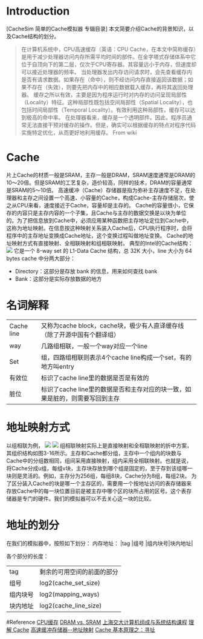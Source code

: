 # Introduction
[CacheSim 简单的Cache模拟器 专辑目录]
本文简要介绍Cache的背景知识，以及Cache结构的划分。

>在计算机系统中，CPU高速缓存（英语：CPU Cache，在本文中简称缓存）是用于减少处理器访问内存所需平均时间的部件。在金字塔式存储体系中它位于自顶向下的第二层，仅次于CPU寄存器。其容量远小于内存，但速度却可以接近处理器的频率。
当处理器发出内存访问请求时，会先查看缓存内是否有请求数据。如果存在（命中），则不经访问内存直接返回该数据；如果不存在（失效），则要先把内存中的相应数据载入缓存，再将其返回处理器。
缓存之所以有效，主要是因为程序运行时对内存的访问呈现局部性（Locality）特征。这种局部性既包括空间局部性（Spatial Locality），也包括时间局部性（Temporal Locality）。有效利用这种局部性，缓存可以达到极高的命中率。
在处理器看来，缓存是一个透明部件。因此，程序员通常无法直接干预对缓存的操作。但是，确实可以根据缓存的特点对程序代码实施特定优化，从而更好地利用缓存。
From wiki

# Cache
片上Cache的材质一般是SRAM，主存一般是DRAM，SRAM速度通常是DRAM的10～20倍。但是SRAM的工艺复杂，造价较高，同样的技术，DRAM的容量通常是SRAM的5～10倍。
高速缓冲（Cache）存储器是指为弥补主存速度不足，在处理器和主存之间设置一个高速、小容量的Cache，构成Cache-主存存储层次，使之从CPU来看，速度接近于Cache，容量却是主存的。
Cache的容量很小，它保存的内容只是主存内容的一个子集，且Cache与主存的数据交换是以块为单位的。为了把信息放到Cache中，必须应用某种函数把主存地址定位到Cache中，这称为地址映射。在信息按这种映射关系装入Cache后，CPU执行程序时，会将程序中的主存地址变换成Cache地址，这个变换过程叫做地址变换。
Cache的地址映射方式有直接映射、全相联映射和组相联映射。
典型的Intel的Cache结构：
![](http://www.mouseos.com/images/intel_cache.png)
它是一个 8-way set 的 L1-Data Cache 结构，总 32K 大小，line 大小为 64 bytes
cache 中分两大部分：

+ Directory：这部分是存放 bank 的信息，用来如何查找 bank
+ Bank：这部分是实际存放数据的地方

# 名词解释
|||
|-|-|
|Cache line|又称为cache block，cache块，极少有人直译缓存线（除了开源中国有个翻译组）|
|way|几路组相联，一般一个way对应一个line|
|Set|组，四路组相联则表示4个cache line构成一个set，有的地方叫entry|
|有效位|标识了cache line里的数据是否是有效的|
|脏位|标识了cache line里的数据是否和主存对应的块一致，如果是脏的，则需要写回到主存|

# 地址映射方式
以组相联为例，
![](http://img.blog.csdn.net/20140508142124875?watermark/2/text/aHR0cDovL2Jsb2cuY3Nkbi5uZXQvaGVqaW5neXVhbjY=/font/5a6L5L2T/fontsize/400/fill/I0JBQkFCMA==/dissolve/70/gravity/Center)
![](http://img.blog.csdn.net/20140508142323578?watermark/2/text/aHR0cDovL2Jsb2cuY3Nkbi5uZXQvaGVqaW5neXVhbjY=/font/5a6L5L2T/fontsize/400/fill/I0JBQkFCMA==/dissolve/70/gravity/Center)
组相联映射实际上是直接映射和全相联映射的折中方案，其组织结构如图3-16所示。主存和Cache都分组，主存中一个组内的块数与Cache中的分组数相同，组间采用直接映射，组内采用全相联映射。也就是说，将Cache分成u组，每组v块，主存块存放到哪个组是固定的，至于存到该组哪一块则是灵活的。例如，主存分为256组，每组8块，Cache分为8组，每组2块。
为了区分装入Cache的块是哪一个主存区的，需要用一个按地址访问的表存储器来存放Cache中的每一块位置目前是被主存中哪个区的块所占用的区号。这个表存储器是专门的硬件。我们的模拟器可以不去关心这一块的比较。
# 地址的划分
在我们的模拟器中，按照如下划分：
内存地址：
|tag |组号 |组内块号|块内地址|

各个部分的长度：

|||
|-|-|
|tag|剩余的可用空间的前面的部分|
|组号|log2(cache_set_size)|
|组内块号|log2(mapping_ways)|
|块内地址|log2(cache_line_size)|


#Reference
[CPU缓存](https://zh.wikipedia.org/wiki/CPU%E7%BC%93%E5%AD%98)
[DRAM vs. SRAM](https://courses.cs.washington.edu/courses/cse471/01au/mainmem.pdf)
[上海交大计算机组成与系统结构课程](http://share.onlinesjtu.com/mod/tab/view.php?id=204)
[理解 Cache](http://www.mouseos.com/arch/cache.html)
[高速缓冲存储器--地址映射](http://www.lai18.com/content/615109.html)
[Cache 基本原理之：寻址](http://notes.yuwh.net/cache-%E7%9A%84%E5%B7%A5%E4%BD%9C%E5%8E%9F%E7%90%86/)